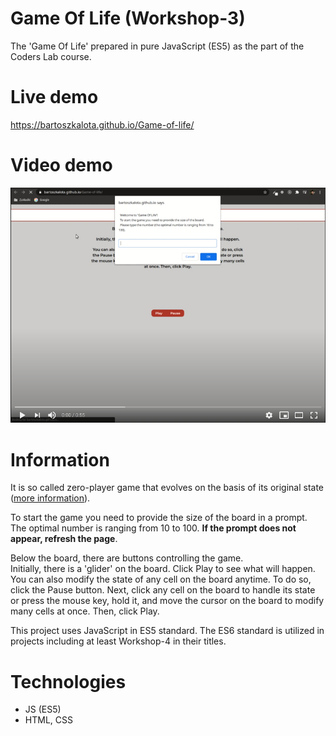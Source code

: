 # Game Of Life (Workshop-3)
The 'Game Of Life' prepared in pure JavaScript (ES5) as the part of the Coders Lab course.

# Live demo
https://bartoszkalota.github.io/Game-of-life/

# Video demo
[![Watch the video](./images/video-demo.jpg)](https://youtu.be/XY_cZSQq1m0)

# Information
It is so called zero-player game that evolves on the basis of its original state ([more information](https://en.wikipedia.org/wiki/Conway%27s_Game_of_Life)).<br />

To start the game you need to provide the size of the board in a prompt. The optimal number is ranging from 10 to 100. **If the prompt does not appear, refresh the page**.

Below the board, there are buttons controlling the game.<br />
Initially, there is a 'glider' on the board. Click Play to see what will happen.<br />
You can also modify the state of any cell on the board anytime. To do so, click the Pause button. Next, click any cell on the board to handle its state or press the mouse key, hold it, and move the cursor on the board to modify many cells at once. Then, click Play.

This project uses JavaScript in ES5 standard. The ES6 standard is utilized in projects including at least Workshop-4 in their titles.

# Technologies
* JS (ES5)
* HTML, CSS